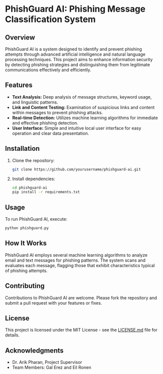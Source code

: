 # PhishGuard AI: Phishing Message Classification System

## Overview
PhishGuard AI is a system designed to identify and prevent phishing attempts through advanced artificial intelligence and natural language processing techniques. This project aims to enhance information security by detecting phishing strategies and distinguishing them from legitimate communications effectively and efficiently.

## Features
- **Text Analysis:** Deep analysis of message structures, keyword usage, and linguistic patterns.
- **Link and Content Testing:** Examination of suspicious links and content within messages to prevent phishing attacks.
- **Real-time Detection:** Utilizes machine learning algorithms for immediate and effective phishing detection.
- **User Interface:** Simple and intuitive local user interface for easy operation and clear data presentation.

## Installation
1. Clone the repository:
   ```bash
   git clone https://github.com/yourusername/phishguard-ai.git
   ```
2. Install dependencies:
   ```bash
   cd phishguard-ai
   pip install -r requirements.txt
   ```

## Usage
To run PhishGuard AI, execute:
```bash
python phishguard.py
```

## How It Works
PhishGuard AI employs several machine learning algorithms to analyze email and text messages for phishing patterns. The system scans and evaluates each message, flagging those that exhibit characteristics typical of phishing attempts.

## Contributing
Contributions to PhishGuard AI are welcome. Please fork the repository and submit a pull request with your features or fixes.

## License
This project is licensed under the MIT License - see the [LICENSE.md](LICENSE.md) file for details.

## Acknowledgments
- Dr. Arik Pharan, Project Supervisor
- Team Members: Gal Erez and Eil Ronen
